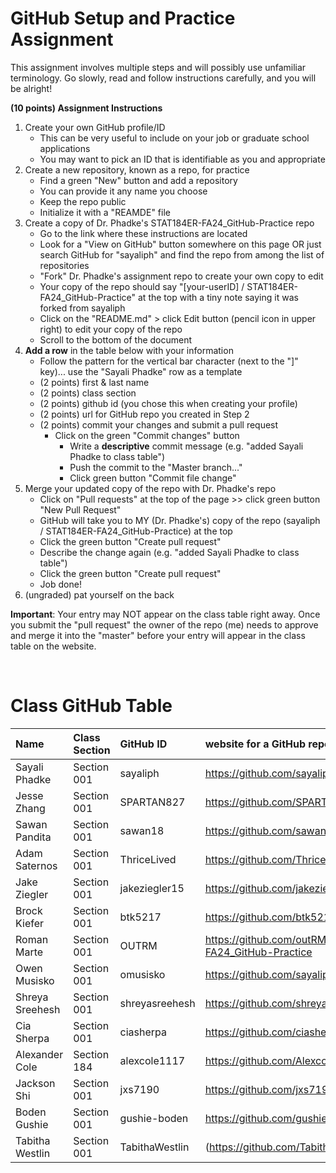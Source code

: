 # GitHub Setup and Practice Assignment
This assignment involves multiple steps and will possibly use unfamiliar terminology. Go slowly, read and follow instructions carefully, and you will be alright!


**(10 points) Assignment Instructions**

1. Create your own GitHub profile/ID
   - This can be very useful to include on your job or graduate school applications
   - You may want to pick an ID that is identifiable as you and appropriate
3. Create a new repository, known as a repo, for practice
   - Find a green "New" button and add a repository
   - You can provide it any name you choose
   - Keep the repo public
   - Initialize it with a "REAMDE" file
4. Create a copy of Dr. Phadke's STAT184ER-FA24_GitHub-Practice repo
   - Go to the link where these instructions are located
   - Look for a "View on GitHub" button somewhere on this page OR just search GitHub for "sayaliph" and find the repo from among the list of repositories
   - "Fork" Dr. Phadke's assignment repo to create your own copy to edit
   - Your copy of the repo should say "[your-userID] / STAT184ER-FA24_GitHub-Practice" at the top with a tiny note saying it was forked from sayaliph
   - Click on the "README.md" > click Edit button (pencil icon in upper right) to edit your copy of the repo
   - Scroll to the bottom of the document
5. **Add a row** in the table below with your information 
    - Follow the pattern for the vertical bar character (next to the "]" key)... use the "Sayali Phadke" row as a template
    - (2 points) first & last name  
    - (2 points) class section
    - (2 points) github id (you chose this when creating your profile)
    - (2 points) url for GitHub repo you created in Step 2
    - (2 points) commit your changes and submit a pull request
        - Click on the green "Commit changes" button
            - Write a **descriptive** commit message (e.g. "added Sayali Phadke to class table")
            - Push the commit to the "Master branch..."
            - Click green button "Commit file change"
6. Merge your updated copy of the repo with Dr. Phadke's repo
    - Click on "Pull requests" at the top of the page >> click green button "New Pull Request"
    - GitHub will take you to MY (Dr. Phadke's) copy of the repo (sayaliph / STAT184ER-FA24_GitHub-Practice) at the top
    - Click the green button "Create pull request"
    - Describe the change again (e.g. "added Sayali Phadke to class table")
    - Click the green button "Create pull request"
    - Job done!
7. (ungraded) pat yourself on the back
 
**Important**: Your entry may NOT appear on the class table right away. Once you submit the "pull request" the owner of the repo (me) needs to approve and merge it into the "master" before your entry will appear in the class table on the website. 

<br>


# Class GitHub Table 

| Name              | Class Section     | GitHub ID            | website for a GitHub repo            |  
|:------------------|:------------------|:---------------------|:-------------------------------------|  
| Sayali Phadke     | Section 001       | sayaliph             | https://github.com/sayaliph/test     |
| Jesse Zhang       | Section 001       | SPARTAN827           | https://github.com/SPARTAN827/YSKM   |
| Sawan Pandita     | Section 001       | sawan18              | https://github.com/sawan18/demoStat184     |
| Adam Saternos     | Section 001       | ThriceLived          | https://github.com/ThriceLived/R-week-1.5 |
| Jake Ziegler      | Section 001       | jakeziegler15        | https://github.com/jakeziegler15/Stat-184-Week-1-     |
| Brock Kiefer      | Section 001       | btk5217              | https://github.com/btk5217/week-1-STAT184 |
| Roman Marte       | Section 001       | OUTRM                | https://github.com/outRM/rbm5942_STAT184ER-FA24_GitHub-Practice           |
| Owen Musisko      | Section 001       | omusisko             | https://github.com/sayaliph/test     |
| Shreya Sreehesh   | Section 001       | shreyasreehesh       | https://github.com/shreyasreehesh/Stat184_GitHubPractice|
| Cia Sherpa        | Section 001       | ciasherpa            | https://github.com/ciasherpa/ciarep  |
| Alexander Cole   | Section 184     | alexcole1117    | https://github.com/Alexcole1117/1st |
| Jackson Shi       | Section 001       | jxs7190              | https://github.com/jxs7190/week-1-in-STAT184 |
| Boden Gushie      | Section 001       | gushie-boden         | https://github.com/gushie-boden/newr |
| Tabitha Westlin     | Section 001       | TabithaWestlin            | (https://github.com/TabithaWestlin/PracticeRepo)     |


<br>
